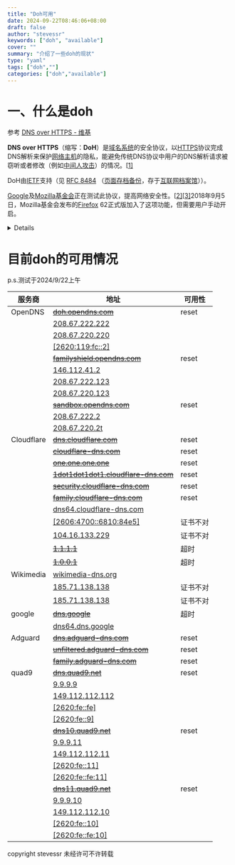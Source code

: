 ```yaml
---
title: "Doh可用"
date: 2024-09-22T08:46:06+08:00
draft: false
author: "stevessr"
keywords: ["doh", "available"]
cover: ""
summary: "介绍了一些doh的现状"
type: "yaml"
tags: ["doh",""]
categories: ["doh","available"]
---
```




# 一、什么是doh

参考 [DNS over HTTPS - 维基](https://zh.wikipedia.org/wiki/DNS_over_HTTPS)

**DNS over HTTPS**（缩写：**DoH**）是[域名系统](https://zh.wikipedia.org/wiki/域名系统)的安全协议，以[HTTPS](https://zh.wikipedia.org/wiki/超文本传输安全协议)协议完成DNS解析来保护[网络主机](https://zh.wikipedia.org/wiki/网络主机)的隐私，能避免传统DNS协议中用户的DNS解析请求被窃听或者修改（例如[中间人攻击](https://zh.wikipedia.org/wiki/中间人攻击)）的情况。[[1\]](https://zh.wikipedia.org/wiki/DNS_over_HTTPS#cite_note-register-1)

DoH由[IETF](https://zh.wikipedia.org/wiki/IETF)支持（见 [RFC 8484](https://datatracker.ietf.org/doc/html/rfc8484) （[页面存档备份](https://web.archive.org/web/20230912223539/https://datatracker.ietf.org/doc/html/rfc8484)，存于[互联网档案馆](https://zh.wikipedia.org/wiki/互联网档案馆)））。

[Google](https://zh.wikipedia.org/wiki/Google)及[Mozilla基金会](https://zh.wikipedia.org/wiki/Mozilla基金会)正在测试此协议，提高网络安全性。[[2\]](https://zh.wikipedia.org/wiki/DNS_over_HTTPS#cite_note-Google1-2)[[3\]](https://zh.wikipedia.org/wiki/DNS_over_HTTPS#cite_note-3)2018年9月5日，Mozilla基金会发布的[Firefox](https://zh.wikipedia.org/wiki/Firefox) 62正式版加入了这项功能，但需要用户手动开启。

<details>

DNS over HTTPS利用HTTP协议的GET命令发出经由[JSON](https://zh.wikipedia.org/wiki/JSON)等编码的DNS解析请求。[[2\]](https://zh.wikipedia.org/wiki/DNS_over_HTTPS#cite_note-Google1-2)较于传统的DNS协议，此处的HTTP协议通信处于具有加密作用的[SSL/TLS](https://zh.wikipedia.org/wiki/SSL)协议（两者统称作HTTPS）的保护之下。但是，由于HTTPS本身需要经由多次数据来回传递才能完成协议初始化，其域名解析耗时较原DNS协议会显著增加。

基于HTTPS的DNS是尚在提议阶段的标准，由IETF以RFC 8484（2018年10月）发布。它使用[HTTP/2](https://zh.wikipedia.org/wiki/HTTP/2)和[HTTPS](https://zh.wikipedia.org/wiki/超文本传输安全协议)，并支持有线格式DNS响应数据，如现有UDP响应中所返回的，在具有[MIME](https://zh.wikipedia.org/wiki/MIME)类型`application/dns-message`的HTTPS有效负载中。[[5\]](https://zh.wikipedia.org/wiki/DNS_over_HTTPS#cite_note-5)[[6\]](https://zh.wikipedia.org/wiki/DNS_over_HTTPS#cite_note-6)如果使用HTTP/2，服务器也可以使用HTTP/2服务器推送来发送它预期客户端可能提前发现有用的值。[[7\]](https://zh.wikipedia.org/wiki/DNS_over_HTTPS#cite_note-#1-7)

传统的DNS协议形成于互联网早期，直接基于[UDP](https://zh.wikipedia.org/wiki/用户数据报协议)或[TCP](https://zh.wikipedia.org/wiki/传输控制协议)协议，且彼时未虑及现代安全性的需要，未利用[密码学](https://zh.wikipedia.org/wiki/密碼學)等手段进行加密或验证。因而，其无法抵御现代互联网常见的[DNS投毒污染](https://zh.wikipedia.org/wiki/DNS投毒污染)等攻击手段或监听。虽然后来的[DNSSEC](https://zh.wikipedia.org/wiki/DNSSEC)方案通过[电子签名](https://zh.wikipedia.org/wiki/電子簽名)进行验证，强化了DNS的安全性，并能够抵御DNS投毒污染等篡改通信的手段，但其对于中间网络设备进行的监听仍然没有抵御能力（随后，监听者可以通过获取的通信数据知晓用户访问了哪一[域名](https://zh.wikipedia.org/wiki/域名)，而域名往往与具体的[网站](https://zh.wikipedia.org/wiki/網站)相关系）。此外，DNSSEC的起效要求现有的大量DNS解析服务的提供商（常为[互联网服务提供商](https://zh.wikipedia.org/wiki/互聯網服務供應商)或第三方大型互联网机构）对已有的DNS服务器进行大范围修改等问题，其推进进程并不理想。而对于DNS over HTTPS，在正确部署服务端并妥善配置客户端的前提下，互联网服务提供商或其它中间网络设备无法解密（亦即无法获知请求的实际内容）或者篡改已经[加密](https://zh.wikipedia.org/wiki/加密)的HTTPS通信，故其能够有效保护互联网用户的安全及隐私；另一方面，其基于已经成熟并已广泛部署的HTTPS协议，客户端进行利用较为方便。

## 实施方案

DNS over HTTPS用于DNS解析器的递归DNS解析。解析器（DoH客户端）必须能够访问托管查询端点的DoH服务器。[[7\]](https://zh.wikipedia.org/wiki/DNS_over_HTTPS#cite_note-#1-7)基于HTTPS的DNS缺乏操作系统的本机支持。因此，希望使用它的用户必须安装附加软件。三种使用场景很常见：

- 在应用程序中使用DoH实现：某些浏览器具有内置的DoH实现，因此可以绕过操作系统的DNS功能来执行查询。缺点是应用程序可能无法通过错误配置或缺乏对DoH的支持来通知用户是否跳过DoH查询。
- 在本地网络中的名称服务器上安装DoH代理：在此方案中，客户端系统继续使用传统（端口53或853）DNS来查询本地网络中的名称服务器，然后通过到达来通过DoH收集必要的回复 互联网中的DoH服务器。 此方法对最终用户是透明的。
- 在本地系统上安装DoH代理：在此方案中，操作系统配置为查询本地运行的DoH代理。与前面提到的方法相反，需要在希望使用DoH的每个系统上安装代理，这可能需要在更大的环境中付出很多努力。
- 为操作系统安装DoH解析插件。

在所有这些方案中，DoH客户端不直接查询任何权威名称服务器。相反，客户端依赖于使用传统（端口53或853）查询的DoH服务器来最终到达权威服务器。因此，DoH不具备[端到端加密](https://zh.wikipedia.org/wiki/端到端加密)协议的资格，只有逐跳加密且仅在始终使用[DNS over TLS](https://zh.wikipedia.org/wiki/DNS_over_TLS)时才有资格。

## 支持

### 公共DNS

DNS over HTTPS 功能已由部分公共 DNS 支持[[8\]](https://zh.wikipedia.org/wiki/DNS_over_HTTPS#cite_note-8)[[9\]](https://zh.wikipedia.org/wiki/DNS_over_HTTPS#cite_note-9)[[10\]](https://zh.wikipedia.org/wiki/DNS_over_HTTPS#cite_note-10)，包括：

- [AdGuard](https://zh.wikipedia.org/wiki/AdGuard)
- [阿里云](https://zh.wikipedia.org/wiki/阿里云)公共 DNS
- [Cloudflare](https://zh.wikipedia.org/wiki/Cloudflare)
- DNSPod Public DNS
- [Google Public DNS](https://zh.wikipedia.org/wiki/Google_Public_DNS)
- [OpenDNS](https://zh.wikipedia.org/wiki/OpenDNS)
- QUAD9 DNS
- [台湾网络信息中心](https://zh.wikipedia.org/wiki/台灣網路資訊中心)（Quad 101）

详见[公共域名解析服务](https://zh.wikipedia.org/wiki/公共域名解析服务)

### 软件

Edge、Firefox、Chrome浏览器均支持DoH。

### [MacOS](https://zh.wikipedia.org/wiki/MacOS)

2020年6月，苹果在WWDC大会宣布 iOS 14 与 macOS 11 新增对加密DNS的支持，包括 DNS over HTTPS（DoH）与 DNS over TLS（DoT）。[[11\]](https://zh.wikipedia.org/wiki/DNS_over_HTTPS#cite_note-11)

### [Microsoft Windows](https://zh.wikipedia.org/wiki/Microsoft_Windows)

2019年11月17日，一篇在微软官方博客释出的博文宣布，Windows 将支持 DNS over HTTPS（DoH)，以加密 DNS 流量保护用户隐私。[[12\]](https://zh.wikipedia.org/wiki/DNS_over_HTTPS#cite_note-12)

Windows 11支持DoH。

</details>

# 目前doh的可用情况

p.s.测试于2024/9/22上午

| 服务商     | 地址                                                         | 可用性   |
| ---------- | ------------------------------------------------------------ | -------- |
| OpenDNS    | ~~[doh.opendns.com](https://doh.opendns.com/dns-query)~~     | reset    |
|            | [208.67.222.222](https://208.67.222.222/dns-query)           |          |
|            | [208.67.220.220](https://208.67.220.220/dns-query)           |          |
|            | [[2620:119:fc::2]](https://[2620:119:fc::2]/dns-query)       |          |
|            | ~~[familyshield.opendns.com](https://familyshield.opendns.com/dns-query)~~ | reset    |
|            | [146.112.41.2](https://146.112.41.2/dns-query)               |          |
|            | [208.67.222.123](https://208.67.222.123/dns-query)           |          |
|            | [208.67.220.123](https://208.67.220.123/dns-query)           |          |
|            | ~~[sandbox.opendns.com](https://sandbox.opendns.com/dns-query)~~ | reset    |
|            | [208.67.222.2](https://208.67.222.2/dns-query)               |          |
|            | [208.67.220.2t](https://208.67.220.2/dns-query)              |          |
| Cloudflare | ~~[dns.cloudflare.com](https://dns.cloudflare.com/dns-query)~~ | reset    |
|            | ~~[cloudflare-dns.com](https://security.cloudflare-dns.com/dns-query)~~ | reset    |
|            | ~~[one.one.one.one](https://one.one.one.one/dns-query)~~     | reset    |
|            | ~~[1dot1dot1dot1.cloudflare-dns.com](https://1dot1dot1dot1.cloudflare-dns.com/dns-query)~~ | reset    |
|            | ~~[security.cloudflare-dns.com](https://security.cloudflare-dns.com/dns-query)~~ | reset    |
|            | ~~[family.cloudflare-dns.com](https://family.cloudflare-dns.com/dns-query)~~ | reset    |
|            | [dns64.cloudflare-dns.com](https://dns64.cloudflare-dns.com/dns-query) |          |
|            | [[2606:4700::6810:84e5]](https://[2606:4700::6810:84e5]/dns-query) | 证书不对 |
|            | [104.16.133.229](https://104.16.133.229/dns-query)           | 证书不对 |
|            | ~~[1.1.1.1](https://1.1.1.1/dns-query)~~                     | 超时     |
|            | ~~[1.0.0.1](https://1.0.0.1/dns-query)~~                     | 超时     |
| Wikimedia  | [wikimedia-dns.org](https://wikimedia-dns.org/dns-query)     |          |
|            | [185.71.138.138](https://185.71.138.138/dns-query)           | 证书不对 |
|            | [185.71.138.138](https://185.71.138.138/dns-query)           | 证书不对 |
| google     | ~~[dns.google](https://dns.google/dns-query)~~               | 超时     |
|            | [dns64.dns.google](https://dns64.dns.google/dns-query)       |          |
| Adguard    | ~~[dns.adguard-dns.com](https://dns.adguard-dns.com/dns-query)~~ | reset    |
|            | ~~[unfiltered.adguard-dns.com](https://unfiltered.adguard-dns.com/dns-query)~~ | reset    |
|            | ~~[family.adguard-dns.com](https://family.adguard-dns.com/dns-query)~~ | reset    |
| quad9      | ~~[dns.quad9.net](https://dns.quad9.net/dns-query)~~         | reset    |
|            | [9.9.9.9](https://9.9.9.9/dns-query)                         |          |
|            | [149.112.112.112](https://149.112.112.112/dns-query)         |          |
|            | [[2620:fe::fe]](https://[2620:fe::fe]/dns-query)             |          |
|            | [[2620:fe::9]](https://[2620:fe::9]/dns-query)               |          |
|            | ~~[dns10.quad9.net](https://dns10.quad9.net/dns-query)~~     | reset    |
|            | [9.9.9.11](https://9.9.9.11/dns-query)                       |          |
|            | [149.112.112.11](https://149.112.112.11/dns-query)           |          |
|            | [[2620:fe::11]](https://[2620:fe::11]/dns-query)             |          |
|            | [[2620:fe::fe:11]](https://[2620:fe::fe:11]/dns-query)       |          |
|            | ~~[dns11.quad9.net](https://dns11.quad9.net/dns-query)~~     | reset    |
|            | [9.9.9.10](https://9.9.9.10/dns-query)                       |          |
|            | [149.112.112.10](https://149.112.112.10/dns-query)           |          |
|            | [[2620:fe::10]](https://[2620:fe::10]/dns-query)             |          |
|            | [[2620:fe::fe:10]](https://[2620:fe::fe:10]/dns-query)       |          |

copyright stevessr 未经许可不许转载